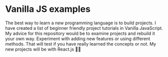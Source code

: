 # Vanilla JS examples
The best way to learn a new programming language is to build projects.
I have created a list of beginner friendly project tutorials in Vanilla JavaScript.
My advice for this repository would be to examine projects and rebuild it your own way. Experiment with adding new features or using different methods.
That will test if you have really learned the concepts or not.
My new projects will be with React.js 🐱‍💻
